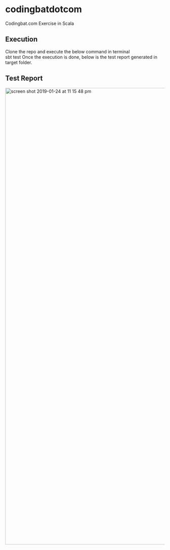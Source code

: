 # codingbatdotcom
Codingbat.com Exercise in Scala

Execution
----------
Clone the repo and execute the below command in terminal<br>
sbt test
Once the execution is done, below is the test report generated in target folder.

Test Report
-----------
<img width="1440" alt="screen shot 2019-01-24 at 11 15 48 pm" src="https://user-images.githubusercontent.com/42259903/51725033-2c941f00-202e-11e9-8e39-41edb3bf0e87.png">
